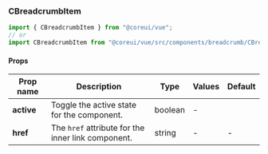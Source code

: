 ### CBreadcrumbItem

```jsx
import { CBreadcrumbItem } from "@coreui/vue";
// or
import CBreadcrumbItem from "@coreui/vue/src/components/breadcrumb/CBreadcrumbItem";
```

#### Props

| Prop name  | Description                                        | Type    | Values | Default |
| ---------- | -------------------------------------------------- | ------- | ------ | ------- |
| **active** | Toggle the active state for the component.         | boolean | -      |         |
| **href**   | The `href` attribute for the inner link component. | string  | -      | -       |
